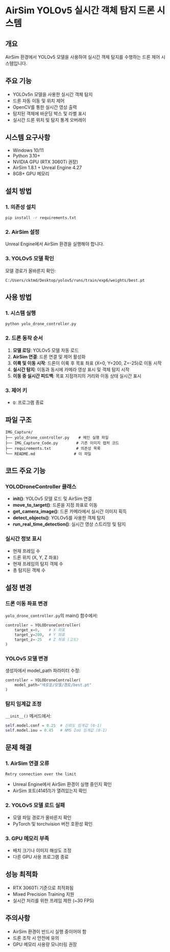 # AirSim YOLOv5 실시간 객체 탐지 드론 시스템

## 개요
AirSim 환경에서 YOLOv5 모델을 사용하여 실시간 객체 탐지를 수행하는 드론 제어 시스템입니다.

## 주요 기능
- YOLOv5n 모델을 사용한 실시간 객체 탐지
- 드론 자동 이동 및 위치 제어
- OpenCV를 통한 실시간 영상 출력
- 탐지된 객체에 바운딩 박스 및 라벨 표시
- 실시간 드론 위치 및 탐지 통계 오버레이

## 시스템 요구사항
- Windows 10/11
- Python 3.10+
- NVIDIA GPU (RTX 3060Ti 권장)
- AirSim 1.8.1 + Unreal Engine 4.27
- 8GB+ GPU 메모리

## 설치 방법

### 1. 의존성 설치
```bash
pip install -r requirements.txt
```

### 2. AirSim 설정
Unreal Engine에서 AirSim 환경을 실행해야 합니다.

### 3. YOLOv5 모델 확인
모델 경로가 올바른지 확인:
```
C:/Users/cktmd/Desktop/yolov5/runs/train/exp6/weights/best.pt
```

## 사용 방법

### 1. 시스템 실행
```bash
python yolo_drone_controller.py
```

### 2. 드론 동작 순서
1. **모델 로딩**: YOLOv5 모델 자동 로드
2. **AirSim 연결**: 드론 연결 및 제어 활성화
3. **이륙 및 이동 시작**: 드론이 이륙 후 목표 좌표 (X=0, Y=200, Z=-25)로 이동 시작
4. **실시간 탐지**: 이동과 동시에 카메라 영상 표시 및 객체 탐지 시작
5. **이동 중 실시간 피드백**: 목표 지점까지의 거리와 이동 상태 실시간 표시

### 3. 제어 키
- `Q`: 프로그램 종료

## 파일 구조
```
IMG_Capture/
├── yolo_drone_controller.py    # 메인 실행 파일
├── IMG_Capture_Code.py        # 기존 이미지 캡처 코드
├── requirements.txt           # 의존성 목록
└── README.md                 # 이 파일
```

## 코드 주요 기능

### YOLODroneController 클래스
- **__init__()**: YOLOv5 모델 로드 및 AirSim 연결
- **move_to_target()**: 드론을 지정 좌표로 이동
- **get_camera_image()**: 드론 카메라에서 실시간 이미지 획득
- **detect_objects()**: YOLOv5를 사용한 객체 탐지
- **run_real_time_detection()**: 실시간 영상 스트리밍 및 탐지

### 실시간 정보 표시
- 현재 프레임 수
- 드론 위치 (X, Y, Z 좌표)
- 현재 프레임의 탐지 객체 수
- 총 탐지된 객체 수

## 설정 변경

### 드론 이동 좌표 변경
`yolo_drone_controller.py`의 main() 함수에서:
```python
controller = YOLODroneController(
    target_x=0,    # X 좌표
    target_y=200,  # Y 좌표
    target_z=-25   # Z 좌표 (고도)
)
```

### YOLOv5 모델 변경
생성자에서 model_path 파라미터 수정:
```python
controller = YOLODroneController(
    model_path="새로운/모델/경로/best.pt"
)
```

### 탐지 임계값 조정
`__init__()` 메서드에서:
```python
self.model.conf = 0.25  # 신뢰도 임계값 (0-1)
self.model.iou = 0.45   # NMS IoU 임계값 (0-1)
```

## 문제 해결

### 1. AirSim 연결 오류
```
Retry connection over the limit
```
- Unreal Engine에서 AirSim 환경이 실행 중인지 확인
- AirSim 포트(41451)가 열려있는지 확인

### 2. YOLOv5 모델 로드 실패
- 모델 파일 경로가 올바른지 확인
- PyTorch 및 torchvision 버전 호환성 확인

### 3. GPU 메모리 부족
- 배치 크기나 이미지 해상도 조정
- 다른 GPU 사용 프로그램 종료

## 성능 최적화
- RTX 3060Ti 기준으로 최적화됨
- Mixed Precision Training 지원
- 실시간 처리를 위한 프레임 제한 (~30 FPS)

## 주의사항
- AirSim 환경이 반드시 실행 중이어야 함
- 드론 조작 시 안전에 유의
- GPU 메모리 사용량 모니터링 권장